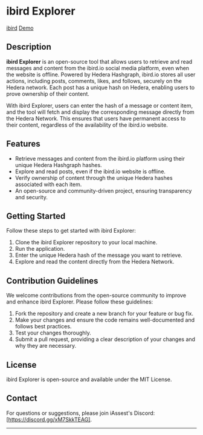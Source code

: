 # ibird Explorer
 [ibird](https://ibird.io/)
 [Demo](https://iassetsorg.github.io/ibird-explorer/)
## Description

**ibird Explorer** is an open-source tool that allows users to retrieve and read messages and content from the ibird.io social media platform, even when the website is offline. Powered by Hedera Hashgraph, ibird.io stores all user actions, including posts, comments, likes, and follows, securely on the Hedera network. Each post has a unique hash on Hedera, enabling users to prove ownership of their content.

With ibird Explorer, users can enter the hash of a message or content item, and the tool will fetch and display the corresponding message directly from the Hedera Network. This ensures that users have permanent access to their content, regardless of the availability of the ibird.io website.

## Features

- Retrieve messages and content from the ibird.io platform using their unique Hedera Hashgraph hashes.
- Explore and read posts, even if the ibird.io website is offline.
- Verify ownership of content through the unique Hedera hashes associated with each item.
- An open-source and community-driven project, ensuring transparency and security.

## Getting Started

Follow these steps to get started with ibird Explorer:

1. Clone the ibird Explorer repository to your local machine.
2. Run the application.
3. Enter the unique Hedera hash of the message you want to retrieve.
4. Explore and read the content directly from the Hedera Network.

## Contribution Guidelines

We welcome contributions from the open-source community to improve and enhance ibird Explorer. Please follow these guidelines:

1. Fork the repository and create a new branch for your feature or bug fix.
2. Make your changes and ensure the code remains well-documented and follows best practices.
3. Test your changes thoroughly.
4. Submit a pull request, providing a clear description of your changes and why they are necessary.

## License

ibird Explorer is open-source and available under the MIT License.

## Contact

For questions or suggestions, please join iAssest's Discord: [https://discord.gg/xM7SkkTEAG].

---
